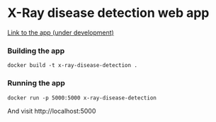# X-Ray disease detection web app

[Link to the app (under development)](http://xray.lgoyeau.com:5000/)


### Building the app

```
docker build -t x-ray-disease-detection .
```

### Running the app

```
docker run -p 5000:5000 x-ray-disease-detection
```
And visit http://localhost:5000
